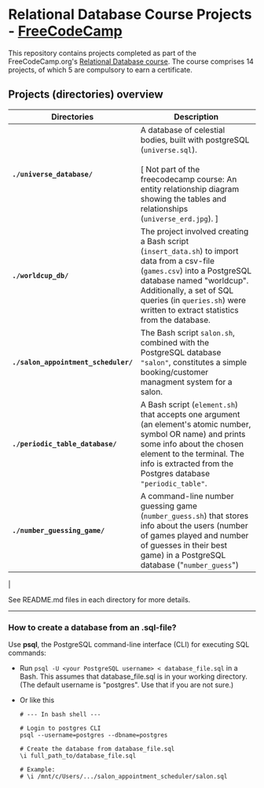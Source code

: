 # Relational Database Course Projects - [FreeCodeCamp](https://www.freecodecamp.org)

This repository contains projects completed as part of the FreeCodeCamp.org's [Relational Database course](https://www.freecodecamp.org/learn/relational-database). The course comprises 14 projects, of which 5 are compulsory to earn a certificate.


## Projects (directories) overview

| Directories      |Description        |
|------------------|-----------------------|
|**`./universe_database/`**| A database of celestial bodies, built with postgreSQL (`universe.sql`). <br><br>[ Not part of the freecodecamp course: An entity relationship diagram showing the tables and relationships (`universe_erd.jpg`). ] |
| **`./worldcup_db/`** | The project involved creating a Bash script (`insert_data.sh`) to import data from a csv-file (`games.csv`) into a PostgreSQL database named "worldcup". Additionally, a set of SQL queries (in `queries.sh`) were written to extract statistics from the database. |
| **`./salon_appointment_scheduler/`** | The Bash script `salon.sh`, combined with the PostgreSQL database `"salon"`, constitutes a simple booking/customer managment system for a salon.  |
| **`./periodic_table_database/`** | A Bash script (`element.sh`) that accepts one argument (an element's atomic number, symbol OR name) and prints some info about the chosen element to the terminal. The info is extracted from the Postgres database `"periodic_table"`. |
| **`./number_guessing_game/`** | A command-line number guessing game (`number_guess.sh`) that stores info about the users (number of games played and number of guesses in their best game) in a PostgreSQL database ("`number_guess`") |
|

See README.md files in each directory for more details.

---


### How to create a database from an .sql-file?

Use **psql**, the PostgreSQL command-line interface (CLI) for executing SQL commands:

- Run `psql -U <your PostgreSQL username> < database_file.sql` in a Bash. This assumes that database_file.sql is in your working directory. (The default username is "postgres". Use that if you are not sure.)

- Or like this
    ````shell
    # --- In bash shell ---

    # Login to postgres CLI
    psql --username=postgres --dbname=postgres

    # Create the database from database_file.sql
    \i full_path_to/database_file.sql

    # Example: 
    # \i /mnt/c/Users/.../salon_appointment_scheduler/salon.sql
    ````

